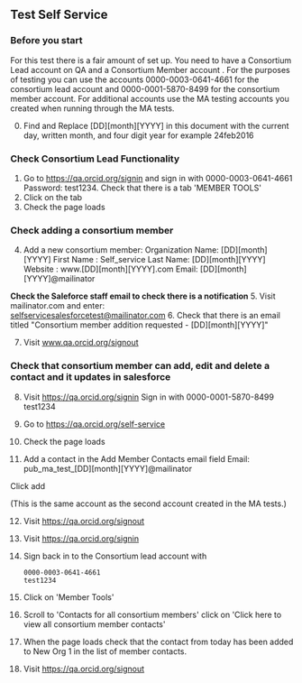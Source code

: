 ## Test Self Service

### Before you start

For this test there is a fair amount of set up. You need to have a Consortium Lead account on QA and a Consortium Member account . For the purposes of testing you can use the accounts 0000-0003-0641-4661 for the consortium lead account and 0000-0001-5870-8499 for the consortium member account. For additional accounts use the MA testing accounts you created when running through the MA tests.


0. Find and Replace [DD][month][YYYY] in this document with the current day, written month, and four digit year for example 24feb2016

### Check Consortium Lead Functionality
1. Go to https://qa.orcid.org/signin and sign in with
		0000-0003-0641-4661
		Password: test1234. Check that there is a tab 'MEMBER TOOLS'
2.  Click on the tab
3.  Check the page loads

### Check adding a consortium member

4. Add a new consortium member:
			Organization Name: [DD][month][YYYY]
			First Name : Self_service
			Last Name: [DD][month][YYYY]
			Website : www.[DD][month][YYYY].com
			Email: [DD][month][YYYY]@mailinator

**Check the Saleforce staff email to check there is a notification**
5. Visit mailinator.com and enter:					
			selfservicesalesforcetest@mailinator.com
6. Check that there is an email titled "Consortium member addition requested - [DD][month][YYYY]"

7.  Visit www.qa.orcid.org/signout


### Check that consortium member can  add, edit and delete  a contact and it updates in salesforce


8. Visit https://qa.orcid.org/signin
		Sign in with
		0000-0001-5870-8499
		test1234
9. Go to https://qa.orcid.org/self-service
10. Check the page loads

11.  Add a contact in the Add Member Contacts email field
			Email: pub_ma_test_[DD][month][YYYY]@mailinator

Click add

(This is the same account as the second account created in the MA tests.)


12. Visit https://qa.orcid.org/signout
13. Visit https://qa.orcid.org/signin
14. Sign back in to the Consortium lead account with

		0000-0003-0641-4661
		test1234

15. Click on 'Member Tools'

16. Scroll to 'Contacts for all consortium members'
	 click on 'Click here to view all consortium member contacts'

17. When the page loads check that the  contact from today has been added to New Org 1 in the list of member contacts.

18. Visit https://qa.orcid.org/signout
